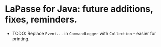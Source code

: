 # LaPasse for Java: future additions, fixes, reminders.

- TODO: Replace `Event...` in `CommandLogger` with `Collection` - easier for printing.
